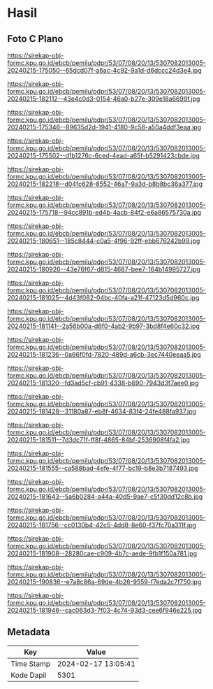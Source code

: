 # Hasil

## Foto C Plano

https://sirekap-obj-formc.kpu.go.id/ebcb/pemilu/pdpr/53/07/08/20/13/5307082013005-20240215-175050--65dcd07f-a6ac-4c92-9a1d-d6dccc24d3e4.jpg

https://sirekap-obj-formc.kpu.go.id/ebcb/pemilu/pdpr/53/07/08/20/13/5307082013005-20240215-182112--43e4c0d3-0154-46a0-b27e-309e18a6699f.jpg

https://sirekap-obj-formc.kpu.go.id/ebcb/pemilu/pdpr/53/07/08/20/13/5307082013005-20240215-175346--89635d2d-1941-4180-9c56-a50a4ddf3eaa.jpg

https://sirekap-obj-formc.kpu.go.id/ebcb/pemilu/pdpr/53/07/08/20/13/5307082013005-20240215-175502--d1b1276c-6ced-4ead-a65f-b5291423cbde.jpg

https://sirekap-obj-formc.kpu.go.id/ebcb/pemilu/pdpr/53/07/08/20/13/5307082013005-20240215-182218--d04fc628-8552-46a7-9a3d-b8b8bc36a377.jpg

https://sirekap-obj-formc.kpu.go.id/ebcb/pemilu/pdpr/53/07/08/20/13/5307082013005-20240215-175718--94cc891b-ed4b-4acb-84f2-e6a86575730a.jpg

https://sirekap-obj-formc.kpu.go.id/ebcb/pemilu/pdpr/53/07/08/20/13/5307082013005-20240215-180651--185c8444-c0a5-4f96-92ff-ebb676242b99.jpg

https://sirekap-obj-formc.kpu.go.id/ebcb/pemilu/pdpr/53/07/08/20/13/5307082013005-20240215-180926--43e76f67-d815-4687-bee7-164b14995727.jpg

https://sirekap-obj-formc.kpu.go.id/ebcb/pemilu/pdpr/53/07/08/20/13/5307082013005-20240215-181025--4d43f082-04bc-40fa-a21f-47123d5d960c.jpg

https://sirekap-obj-formc.kpu.go.id/ebcb/pemilu/pdpr/53/07/08/20/13/5307082013005-20240215-181141--2a56b00a-d6f0-4ab2-9b97-3bd8f4e60c32.jpg

https://sirekap-obj-formc.kpu.go.id/ebcb/pemilu/pdpr/53/07/08/20/13/5307082013005-20240215-181236--0a66f0fd-7820-489d-a6cb-3ec7440eeaa5.jpg

https://sirekap-obj-formc.kpu.go.id/ebcb/pemilu/pdpr/53/07/08/20/13/5307082013005-20240215-181320--fd3ad5cf-cb91-4338-b690-7943d3f7aee0.jpg

https://sirekap-obj-formc.kpu.go.id/ebcb/pemilu/pdpr/53/07/08/20/13/5307082013005-20240215-181428--31180a87-eb8f-4634-83f4-24fe488fa937.jpg

https://sirekap-obj-formc.kpu.go.id/ebcb/pemilu/pdpr/53/07/08/20/13/5307082013005-20240215-181511--7d3dc71f-ff8f-4865-84bf-2536908f4fa2.jpg

https://sirekap-obj-formc.kpu.go.id/ebcb/pemilu/pdpr/53/07/08/20/13/5307082013005-20240215-181555--ca588bad-4efe-4f77-bc19-b8e3b7187493.jpg

https://sirekap-obj-formc.kpu.go.id/ebcb/pemilu/pdpr/53/07/08/20/13/5307082013005-20240215-181643--5a6b0284-a44a-40d5-9ae7-c5f30dd12c8b.jpg

https://sirekap-obj-formc.kpu.go.id/ebcb/pemilu/pdpr/53/07/08/20/13/5307082013005-20240215-181756--cc0130b4-42c5-4dd8-8e60-f37fc70a311f.jpg

https://sirekap-obj-formc.kpu.go.id/ebcb/pemilu/pdpr/53/07/08/20/13/5307082013005-20240215-181908--28280cae-c909-4b7c-aede-9fb1f150a781.jpg

https://sirekap-obj-formc.kpu.go.id/ebcb/pemilu/pdpr/53/07/08/20/13/5307082013005-20240215-190836--e7a8c86a-69de-4b26-9559-f7eda2c7f750.jpg

https://sirekap-obj-formc.kpu.go.id/ebcb/pemilu/pdpr/53/07/08/20/13/5307082013005-20240215-181946--cac063d3-7f03-4c74-93d3-cee6f946e225.jpg


## Metadata

| Key        | Value               |
| ---------- | ------------------- |
| Time Stamp | 2024-02-17 13:05:41 |
| Kode Dapil | 5301                |



